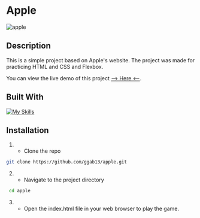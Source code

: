 # Apple


![apple](https://github.com/ggab13/apple/assets/67071512/9a5fd013-87dc-4dbc-94c8-fb278df8e96c)



## Description

This is a simple project based on Apple's website. 
The project was made for practicing HTML and CSS and Flexbox.

You can view the live demo of this project [--> Here <--](https://ggab13.github.io/apple/).

## Built With

[![My Skills](https://skillicons.dev/icons?i=html,css)](https://skillicons.dev)


## Installation 

1. - Clone the repo
 ```sh
git clone https://github.com/ggab13/apple.git
   ```

2. - Navigate to the project directory
```sh
 cd apple
 ```
3. - Open the index.html file in your web browser to play the game.
